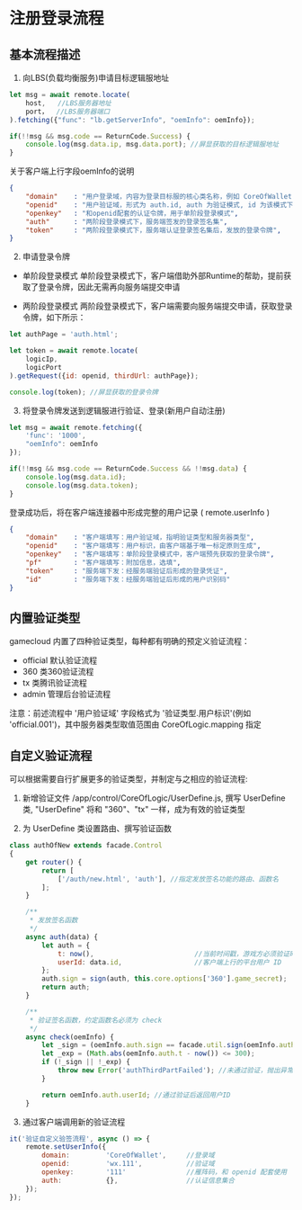 # 注册登录流程

## 基本流程描述

1. 向LBS(负载均衡服务)申请目标逻辑服地址

```js
let msg = await remote.locate(
    host,   //LBS服务器地址
    port，  //LBS服务器端口
).fetching({"func": "lb.getServerInfo", "oemInfo": oemInfo});

if(!!msg && msg.code == ReturnCode.Success) {
    console.log(msg.data.ip, msg.data.port); //屏显获取的目标逻辑服地址
}
```

关于客户端上行字段oemInfo的说明
```json
{
    "domain"    : "用户登录域，内容为登录目标服的核心类名称，例如 CoreOfWallet",
    "openid"    : "用户验证域，形式为 auth.id, auth 为验证模式, id 为该模式下的唯一标识",
    "openkey"   : "和openid配套的认证令牌，用于单阶段登录模式",
    "auth"      : "两阶段登录模式下，服务端签发的登录签名集",
    "token"     : "两阶段登录模式下，服务端认证登录签名集后，发放的登录令牌",
}
```

2. 申请登录令牌

- 单阶段登录模式
单阶段登录模式下，客户端借助外部Runtime的帮助，提前获取了登录令牌，因此无需再向服务端提交申请

- 两阶段登录模式
两阶段登录模式下，客户端需要向服务端提交申请，获取登录令牌，如下所示：

```js
let authPage = 'auth.html';

let token = await remote.locate(
    logicIp, 
    logicPort
).getRequest({id: openid, thirdUrl: authPage});

console.log(token); //屏显获取的登录令牌
```

3. 将登录令牌发送到逻辑服进行验证、登录(新用户自动注册)

```js
let msg = await remote.fetching({
    'func': '1000',
    "oemInfo": oemInfo
});

if(!!msg && msg.code == ReturnCode.Success && !!msg.data) {
    console.log(msg.data.id);
    console.log(msg.data.token);
}
```

登录成功后，将在客户端连接器中形成完整的用户记录 ( remote.userInfo )

```json
{
    "domain"    : "客户端填写：用户验证域，指明验证类型和服务器类型",
    "openid"    : "客户端填写：用户标识，由客户端基于唯一标定原则生成",
    "openkey"   : "客户端填写：单阶段登录模式中，客户端预先获取的登录令牌",
    "pf"        : "客户端填写：附加信息，选填",
    "token"     : "服务端下发：经服务端验证后形成的登录凭证",
    "id"        : "服务端下发：经服务端验证后形成的用户识别码"
}
```

## 内置验证类型

gamecloud 内置了四种验证类型，每种都有明确的预定义验证流程：
- official      默认验证流程
- 360           类360验证流程
- tx            类腾讯验证流程
- admin         管理后台验证流程

注意：前述流程中 '用户验证域' 字段格式为 '验证类型.用户标识'(例如 'official.001')，其中服务器类型取值范围由 CoreOfLogic.mapping 指定

## 自定义验证流程

可以根据需要自行扩展更多的验证类型，并制定与之相应的验证流程:

1. 新增验证文件 /app/control/CoreOfLogic/UserDefine.js, 撰写 UserDefine 类, "UserDefine" 将和 "360"、"tx" 一样，成为有效的验证类型

2. 为 UserDefine 类设置路由、撰写验证函数

```js
class authOfNew extends facade.Control
{
    get router() {
        return [
            ['/auth/new.html', 'auth'], //指定发放签名功能的路由、函数名
        ];
    }

    /**
     * 发放签名函数
     */
    async auth(data) {
        let auth = {
            t: now(),                         //当前时间戳，游戏方必须验证时间戳，暂定有效期为当前时间前后 5 分钟
            userId: data.id,                  //客户端上行的平台用户 ID
        };
        auth.sign = sign(auth, this.core.options['360'].game_secret);
        return auth;
    }

    /**
     * 验证签名函数，约定函数名必须为 check
     */
    async check(oemInfo) {
        let _sign = (oemInfo.auth.sign == facade.util.sign(oemInfo.auth, this.core.options['360'].game_secret));
        let _exp = (Math.abs(oemInfo.auth.t - now()) <= 300);
        if (!_sign || !_exp) {
            throw new Error('authThirdPartFailed'); //未通过验证，抛出异常
        }

        return oemInfo.auth.userId; //通过验证后返回用户ID
    }
```

3. 通过客户端调用新的验证流程

```js
it('验证自定义验签流程', async () => {
    remote.setUserInfo({
        domain:         'CoreOfWallet',     //登录域
        openid:         'wx.111',           //验证域
        openkey:        '111'               //雁阵码，和 openid 配套使用
        auth:           {},                 //认证信息集合
    });
});
```
